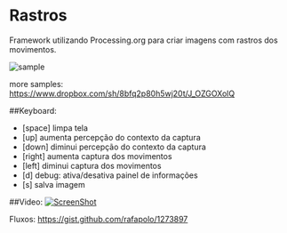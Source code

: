 Rastros
=======
Framework utilizando Processing.org para criar imagens com rastros dos movimentos.

![sample](https://photos-2.dropbox.com/t/0/AABZrlSQKreUjBB5KYkdUvWAtcU71skwWCE1_sZHiuC67w/12/3372511/jpeg/1024x768/2/1361563200/0/2/rua-19-47-24.jpeg/8HflLvIe6MTEEpvJZGNpV5isKIr2_4zEjda_UGbmbW4)

more samples:
https://www.dropbox.com/sh/8bfq2p80h5wj20t/J_OZGOXolQ

##Keyboard:

+ [space] limpa tela
+ [up] aumenta percepção do contexto da captura
+ [down] diminui percepção do contexto da captura
+ [right] aumenta captura dos movimentos
+ [left] diminui captura dos movimentos
+ [d] debug: ativa/desativa painel de informações
+ [s] salva imagem

##Video:
[![ScreenShot](http://b.vimeocdn.com/ts/340/530/340530845_640.jpg)](http://vimeo.com/49355849)

Fluxos: https://gist.github.com/rafapolo/1273897
